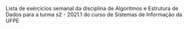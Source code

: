 Lista de exércicios semanal da disciplina de Algoritmos e Estrutura de Dados
para a turma s2 - 2021.1 do curso de Sistemas de Informação da UFPE
